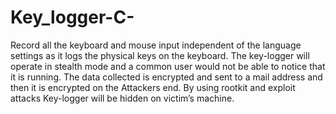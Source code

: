 # Key_logger-C-
Record all the keyboard and mouse input independent of the language settings as it logs the physical keys on the keyboard. The key-logger will operate in stealth mode and a common user would not be able to notice that it is running. The data collected is encrypted and sent to a mail address and then it is encrypted on the Attackers end. By using rootkit and exploit attacks Key-logger will be hidden on victim’s machine.
